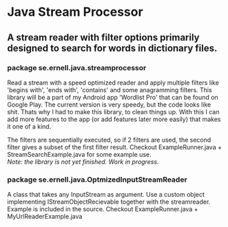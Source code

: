 # Java Stream Processor
## A stream reader with filter options primarily designed to search for words in dictionary files.

### package se.ernell.java.streamprocessor
Read a stream with a speed optimized reader and apply multiple filters like 'begins with', 'ends with', 'contains' and some anagramming filters. 
This library will be a part of my Android app 'Wordlist Pro' that can be found on Google Play.
The current version is very speedy, but the code looks like shit. Thats why I had to make this library, to clean things up. With this I can add more features to the app (or add features later more easily) that makes it one of a kind.

The filters are sequentially executed, so if 2 filters are used, the second filter gives a subset of the first filter result.
Checkout ExampleRunner.java + StreamSearchExample.java for some example use.<br>
<i>Note: the library is not yet finished. Work in progress.</i>

### package se.ernell.java.OptmizedInputStreamReader
A class that takes any InputStream as argument.
Use a custom object implementing IStreamObjectRecievable together with 
the streamreader. Example is included in the source.
Checkout ExampleRunner.java + MyUrlReaderExample.java
